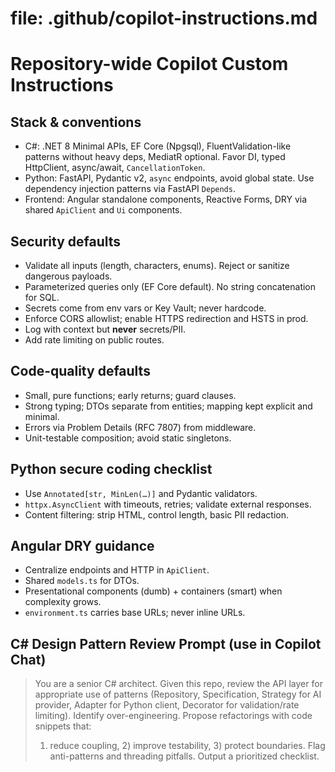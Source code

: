 # file: .github/copilot-instructions.md
# Repository-wide Copilot Custom Instructions

## Stack & conventions
- C#: .NET 8 Minimal APIs, EF Core (Npgsql), FluentValidation-like patterns without heavy deps, MediatR optional. Favor DI, typed HttpClient, async/await, `CancellationToken`.
- Python: FastAPI, Pydantic v2, `async` endpoints, avoid global state. Use dependency injection patterns via FastAPI `Depends`.
- Frontend: Angular standalone components, Reactive Forms, DRY via shared `ApiClient` and `Ui` components.

## Security defaults
- Validate all inputs (length, characters, enums). Reject or sanitize dangerous payloads.
- Parameterized queries only (EF Core default). No string concatenation for SQL.
- Secrets come from env vars or Key Vault; never hardcode.
- Enforce CORS allowlist; enable HTTPS redirection and HSTS in prod.
- Log with context but **never** secrets/PII.
- Add rate limiting on public routes.

## Code-quality defaults
- Small, pure functions; early returns; guard clauses.
- Strong typing; DTOs separate from entities; mapping kept explicit and minimal.
- Errors via Problem Details (RFC 7807) from middleware.
- Unit-testable composition; avoid static singletons.

## Python secure coding checklist
- Use `Annotated[str, MinLen(…)]` and Pydantic validators.
- `httpx.AsyncClient` with timeouts, retries; validate external responses.
- Content filtering: strip HTML, control length, basic PII redaction.

## Angular DRY guidance
- Centralize endpoints and HTTP in `ApiClient`.
- Shared `models.ts` for DTOs.
- Presentational components (dumb) + containers (smart) when complexity grows.
- `environment.ts` carries base URLs; never inline URLs.

## C# Design Pattern Review Prompt (use in Copilot Chat)
> You are a senior C# architect. Given this repo, review the API layer for appropriate use of patterns (Repository, Specification, Strategy for AI provider, Adapter for Python client, Decorator for validation/rate limiting). Identify over-engineering. Propose refactorings with code snippets that:
> 1) reduce coupling, 2) improve testability, 3) protect boundaries. Flag anti-patterns and threading pitfalls. Output a prioritized checklist.
